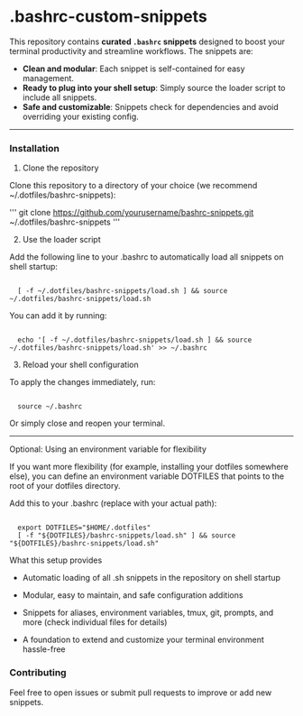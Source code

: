 # .bashrc-custom-snippets
This repository contains **curated `.bashrc` snippets** designed to boost your terminal productivity and streamline workflows. The snippets are:

- **Clean and modular**: Each snippet is self-contained for easy management.
- **Ready to plug into your shell setup**: Simply source the loader script to include all snippets.
- **Safe and customizable**: Snippets check for dependencies and avoid overriding your existing config.

---

### Installation

1. Clone the repository

Clone this repository to a directory of your choice (we recommend ~/.dotfiles/bashrc-snippets):

'''
git clone https://github.com/yourusername/bashrc-snippets.git ~/.dotfiles/bashrc-snippets
'''

2. Use the loader script

Add the following line to your .bashrc to automatically load all snippets on shell startup:

<code>
  [ -f ~/.dotfiles/bashrc-snippets/load.sh ] && source ~/.dotfiles/bashrc-snippets/load.sh
</code>

You can add it by running:

<code>
  echo '[ -f ~/.dotfiles/bashrc-snippets/load.sh ] && source ~/.dotfiles/bashrc-snippets/load.sh' >> ~/.bashrc
</code>

3. Reload your shell configuration

To apply the changes immediately, run:

<code>
  source ~/.bashrc
</code>

Or simply close and reopen your terminal.

___
Optional: Using an environment variable for flexibility

If you want more flexibility (for example, installing your dotfiles somewhere else), you can define an environment variable DOTFILES that points to the root of your dotfiles directory.

Add this to your .bashrc (replace with your actual path):

<code>
  export DOTFILES="$HOME/.dotfiles"
  [ -f "${DOTFILES}/bashrc-snippets/load.sh" ] && source "${DOTFILES}/bashrc-snippets/load.sh"
</code>

What this setup provides

- Automatic loading of all .sh snippets in the repository on shell startup

- Modular, easy to maintain, and safe configuration additions

- Snippets for aliases, environment variables, tmux, git, prompts, and more (check individual files for details)

- A foundation to extend and customize your terminal environment hassle-free


### Contributing

Feel free to open issues or submit pull requests to improve or add new snippets.

